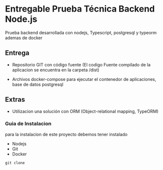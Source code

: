 # Entregable Prueba Técnica Backend Node.js

Prueba backend desarrollada con nodejs, Typescript, postgresql y typeorm ademas de docker

## Entrega

- Repositorio GIT con código fuente
  (El codigo Fuente compilado de la aplicacion se encuentra en la carpeta /dist)

- Archivos docker-compose para ejecutar el contenedor de aplicaciones, base de datos postgresql

## Extras

- Utilizacion una solución con ORM (Object-relational mapping, TypeORM)

### Guia de Instalacion

para la instalacion de este proyecto debemos tener instalado

- Nodejs
- Git
- Docker

```
git clone
```

